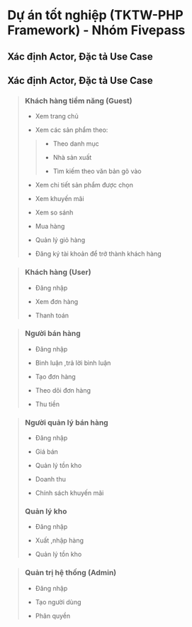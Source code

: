 # Dự án tốt nghiệp (TKTW-PHP Framework) - Nhóm Fivepass
## Xác định Actor, Đặc tả Use Case

## Xác định Actor, Đặc tả Use Case

> ### Khách hàng tiềm năng (Guest)
>
> - Xem trang chủ
>
> - Xem các sản phẩm theo:
>>
>> - Theo danh mục
>>
>> - Nhà sản xuất
>>
>> - Tìm kiếm theo văn bản gõ vào
>>
> - Xem chi tiết sản phẩm được chọn
>
> - Xem khuyến mãi
>
> - Xem so sánh
>
> - Mua hàng
>
> - Quản lý giỏ hàng
>
> - Đăng ký tài khoản để trở thành khách hàng
>

> ### Khách hàng (User)
>
> - Đăng nhập
>
> - Xem đơn hàng
>
> - Thanh toán
>

> ### Người bán hàng 
>
> - Đăng nhập
>
> - Bình luận ,trả lời bình luận
>
> - Tạo đơn hàng
>
> - Theo dõi đơn hàng
>
> - Thu tiền
>

> ### Người quản lý bán hàng 
>
> - Đăng nhập
>
> - Giá bán
>
> - Quản lý tồn kho
>
> - Doanh thu
>
> - Chính sách khuyến mãi
>
> ### Quản lý kho
>
> - Đăng nhập
>
> - Xuất ,nhập hàng
>
> - Quản lý tồn kho
>

> ### Quản trị hệ thống (Admin)
>
> - Đăng nhập
>
> - Tạo người dùng
>
> - Phân quyền
>
